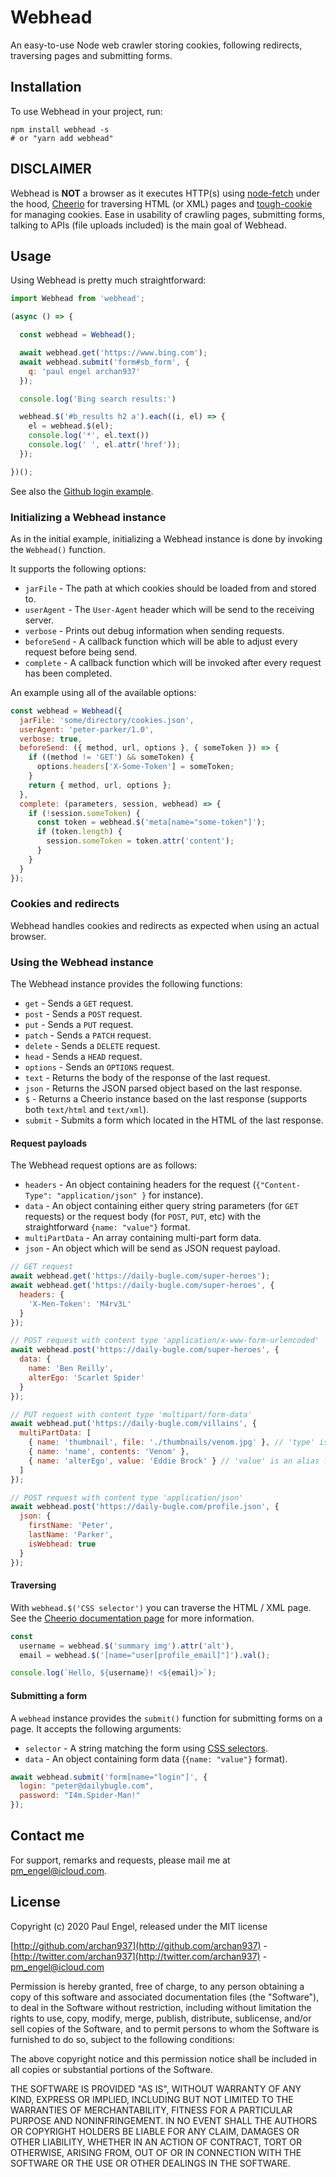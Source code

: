 # Webhead

An easy-to-use Node web crawler storing cookies, following redirects, traversing pages and submitting forms.

## Installation

To use Webhead in your project, run:

  ```shell
  npm install webhead -s
  # or "yarn add webhead"
  ```

## DISCLAIMER

Webhead is **NOT** a browser as it executes HTTP(s) using [node-fetch](https://www.npmjs.com/package/node-fetch) under the hood, [Cheerio](https://cheerio.js.org/) for traversing HTML (or XML) pages and [tough-cookie](https://www.npmjs.com/package/tough-cookie) for managing cookies. Ease in usability of crawling pages, submitting forms, talking to APIs (file uploads included) is the main goal of Webhead.

## Usage

Using Webhead is pretty much straightforward:

  ```javascript
  import Webhead from 'webhead';

  (async () => {

    const webhead = Webhead();

    await webhead.get('https://www.bing.com');
    await webhead.submit('form#sb_form', {
      q: 'paul engel archan937'
    });

    console.log('Bing search results:')

    webhead.$('#b_results h2 a').each((i, el) => {
      el = webhead.$(el);
      console.log('*', el.text())
      console.log(' ', el.attr('href'));
    });

  })();
  ```

See also the [Github login example](https://github.com/archan937/webhead/blob/master/examples/github.js).

### Initializing a Webhead instance

As in the initial example, initializing a Webhead instance is done by invoking the `Webhead()` function.

It supports the following options:

  * `jarFile` - The path at which cookies should be loaded from and stored to.
  * `userAgent` - The `User-Agent` header which will be send to the receiving server.
  * `verbose` - Prints out debug information when sending requests.
  * `beforeSend` - A callback function which will be able to adjust every request before being send.
  * `complete` - A callback function which will be invoked after every request has been completed.

An example using all of the available options:

  ```javascript
  const webhead = Webhead({
    jarFile: 'some/directory/cookies.json',
    userAgent: 'peter-parker/1.0',
    verbose: true,
    beforeSend: ({ method, url, options }, { someToken }) => {
      if ((method != 'GET') && someToken) {
        options.headers['X-Some-Token'] = someToken;
      }
      return { method, url, options };
    },
    complete: (parameters, session, webhead) => {
      if (!session.someToken) {
        const token = webhead.$('meta[name="some-token"]');
        if (token.length) {
          session.someToken = token.attr('content');
        }
      }
    }
  });
  ```

### Cookies and redirects

Webhead handles cookies and redirects as expected when using an actual browser.

### Using the Webhead instance

The Webhead instance provides the following functions:

  * `get` - Sends a `GET` request.
  * `post` - Sends a `POST` request.
  * `put` - Sends a `PUT` request.
  * `patch` - Sends a `PATCH` request.
  * `delete` - Sends a `DELETE` request.
  * `head` - Sends a `HEAD` request.
  * `options` - Sends an `OPTIONS` request.
  * `text` - Returns the body of the response of the last request.
  * `json` - Returns the JSON parsed object based on the last response.
  * `$` - Returns a Cheerio instance based on the last response
  (supports both `text/html` and `text/xml`).
  * `submit` - Submits a form which located in the HTML of the last response.

#### Request payloads

The Webhead request options are as follows:

  * `headers` - An object containing headers for the request (`{"Content-Type": "application/json" }` for instance).
  * `data` - An object containing either query string parameters (for `GET` requests) or the request body (for `POST`, `PUT`, etc) with the straightforward `{name: "value"}` format.
  * `multiPartData` - An array containing multi-part form data.
  * `json` - An object which will be send as JSON request payload.

  ```javascript
  // GET request
  await webhead.get('https://daily-bugle.com/super-heroes');
  await webhead.get('https://daily-bugle.com/super-heroes', {
    headers: {
      'X-Men-Token': 'M4rv3L'
    }
  });

  // POST request with content type 'application/x-www-form-urlencoded'
  await webhead.post('https://daily-bugle.com/super-heroes', {
    data: {
      name: 'Ben Reilly',
      alterEgo: 'Scarlet Spider'
    }
  });

  // PUT request with content type 'multipart/form-data'
  await webhead.put('https://daily-bugle.com/villains', {
    multiPartData: [
      { name: 'thumbnail', file: './thumbnails/venom.jpg' }, // 'type' is optional
      { name: 'name', contents: 'Venom' },
      { name: 'alterEgo', value: 'Eddie Brock' } // 'value' is an alias for 'contents'
    ]
  });

  // POST request with content type 'application/json'
  await webhead.post('https://daily-bugle.com/profile.json', {
    json: {
      firstName: 'Peter',
      lastName: 'Parker',
      isWebhead: true
    }
  });
  ```

#### Traversing

With `webhead.$('CSS selector')` you can traverse the HTML / XML page. See the [Cheerio documentation page](https://cheerio.js.org) for more information.

  ```javascript
  const
    username = webhead.$('summary img').attr('alt'),
    email = webhead.$('[name="user[profile_email]"]').val();

  console.log(`Hello, ${username}! <${email}>`);
  ```

#### Submitting a form

A `webhead` instance provides the `submit()` function for submitting forms on a page. It accepts the following arguments:

  * `selector` - A string matching the form using [CSS selectors](https://www.w3schools.com/cssref/css_selectors.asp).
  * `data` - An object containing form data (`{name: "value"}` format).

  ```javascript
  await webhead.submit('form[name="login"]', {
    login: "peter@dailybugle.com",
    password: "I4m.Spider-Man!"
  });
  ```

## Contact me

For support, remarks and requests, please mail me at [pm_engel@icloud.com](mailto:pm_engel@icloud.com).

## License

Copyright (c) 2020 Paul Engel, released under the MIT license

[http://github.com/archan937](http://github.com/archan937) - [http://twitter.com/archan937](http://twitter.com/archan937) - [pm_engel@icloud.com](mailto:pm_engel@icloud.com)

Permission is hereby granted, free of charge, to any person obtaining a copy of this software and associated documentation files (the "Software"), to deal in the Software without restriction, including without limitation the rights to use, copy, modify, merge, publish, distribute, sublicense, and/or sell copies of the Software, and to permit persons to whom the Software is furnished to do so, subject to the following conditions:

The above copyright notice and this permission notice shall be included in all copies or substantial portions of the Software.

THE SOFTWARE IS PROVIDED "AS IS", WITHOUT WARRANTY OF ANY KIND, EXPRESS OR IMPLIED, INCLUDING BUT NOT LIMITED TO THE WARRANTIES OF MERCHANTABILITY, FITNESS FOR A PARTICULAR PURPOSE AND NONINFRINGEMENT. IN NO EVENT SHALL THE AUTHORS OR COPYRIGHT HOLDERS BE LIABLE FOR ANY CLAIM, DAMAGES OR OTHER LIABILITY, WHETHER IN AN ACTION OF CONTRACT, TORT OR OTHERWISE, ARISING FROM, OUT OF OR IN CONNECTION WITH THE SOFTWARE OR THE USE OR OTHER DEALINGS IN THE SOFTWARE.
